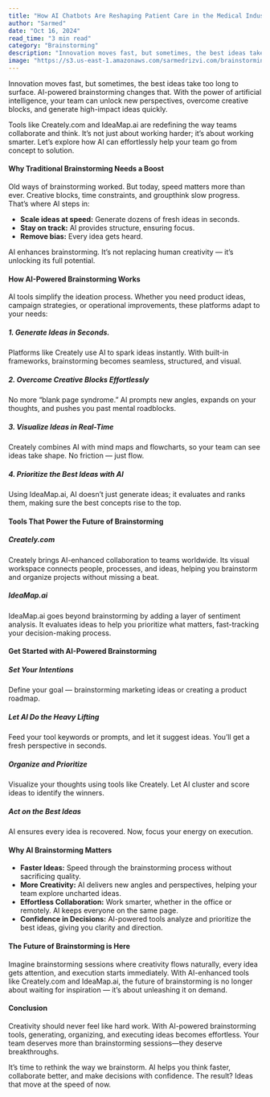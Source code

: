 ```yaml
---
title: "How AI Chatbots Are Reshaping Patient Care in the Medical Industry"
author: "Sarmed"
date: "Oct 16, 2024"
read_time: "3 min read"
category: "Brainstorming"
description: "Innovation moves fast, but sometimes, the best ideas take too long to surface. AI-powered brainstorming changes that. With the power of artificial intelligence, your team can unlock new perspectives, overcome creative blocks, and generate high-impact ideas quickly."
image: "https://s3.us-east-1.amazonaws.com/sarmedrizvi.com/brainstorming-process.webp"
---
```


Innovation moves fast, but sometimes, the best ideas take too long to surface. AI-powered brainstorming changes that. With the power of artificial intelligence, your team can unlock new perspectives, overcome creative blocks, and generate high-impact ideas quickly.

Tools like Creately.com and IdeaMap.ai are redefining the way teams collaborate and think. It’s not just about working harder; it’s about working smarter. Let’s explore how AI can effortlessly help your team go from concept to solution.

#### Why Traditional Brainstorming Needs a Boost

Old ways of brainstorming worked. But today, speed matters more than ever. Creative blocks, time constraints, and groupthink slow progress. That’s where AI steps in:

- **Scale ideas at speed:** Generate dozens of fresh ideas in seconds.
- **Stay on track:** AI provides structure, ensuring focus.
- **Remove bias:** Every idea gets heard.

AI enhances brainstorming. It’s not replacing human creativity — it’s unlocking its full potential.

#### How AI-Powered Brainstorming Works

AI tools simplify the ideation process. Whether you need product ideas, campaign strategies, or operational improvements, these platforms adapt to your needs:

##### 1. Generate Ideas in Seconds.

Platforms like Creately use AI to spark ideas instantly. With built-in frameworks, brainstorming becomes seamless, structured, and visual.

##### 2. Overcome Creative Blocks Effortlessly

No more “blank page syndrome.” AI prompts new angles, expands on your thoughts, and pushes you past mental roadblocks.

##### 3. Visualize Ideas in Real-Time

Creately combines AI with mind maps and flowcharts, so your team can see ideas take shape. No friction — just flow.

##### 4. Prioritize the Best Ideas with AI

Using IdeaMap.ai, AI doesn’t just generate ideas; it evaluates and ranks them, making sure the best concepts rise to the top.

#### Tools That Power the Future of Brainstorming

##### Creately.com

Creately brings AI-enhanced collaboration to teams worldwide. Its visual workspace connects people, processes, and ideas, helping you brainstorm and organize projects without missing a beat.

##### IdeaMap.ai

IdeaMap.ai goes beyond brainstorming by adding a layer of sentiment analysis. It evaluates ideas to help you prioritize what matters, fast-tracking your decision-making process.

#### Get Started with AI-Powered Brainstorming

##### Set Your Intentions

Define your goal — brainstorming marketing ideas or creating a product roadmap.

##### Let AI Do the Heavy Lifting

Feed your tool keywords or prompts, and let it suggest ideas. You’ll get a fresh perspective in seconds.

##### Organize and Prioritize

Visualize your thoughts using tools like Creately. Let AI cluster and score ideas to identify the winners.

##### Act on the Best Ideas

AI ensures every idea is recovered. Now, focus your energy on execution.

#### Why AI Brainstorming Matters

- **Faster Ideas:** Speed through the brainstorming process without sacrificing quality.
- **More Creativity:** AI delivers new angles and perspectives, helping your team explore uncharted ideas.
- **Effortless Collaboration:** Work smarter, whether in the office or remotely. AI keeps everyone on the same page.
- **Confidence in Decisions:** AI-powered tools analyze and prioritize the best ideas, giving you clarity and direction.

#### The Future of Brainstorming is Here

Imagine brainstorming sessions where creativity flows naturally, every idea gets attention, and execution starts immediately. With AI-enhanced tools like Creately.com and IdeaMap.ai, the future of brainstorming is no longer about waiting for inspiration — it’s about unleashing it on demand.

#### Conclusion

Creativity should never feel like hard work. With AI-powered brainstorming tools, generating, organizing, and executing ideas becomes effortless. Your team deserves more than brainstorming sessions—they deserve breakthroughs.

It’s time to rethink the way we brainstorm. AI helps you think faster, collaborate better, and make decisions with confidence. The result? Ideas that move at the speed of now.
